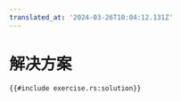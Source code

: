 ```yaml
---
translated_at: '2024-03-26T10:04:12.131Z'
---
```


# 解决方案

```rust,editable
{{#include exercise.rs:solution}}
```
